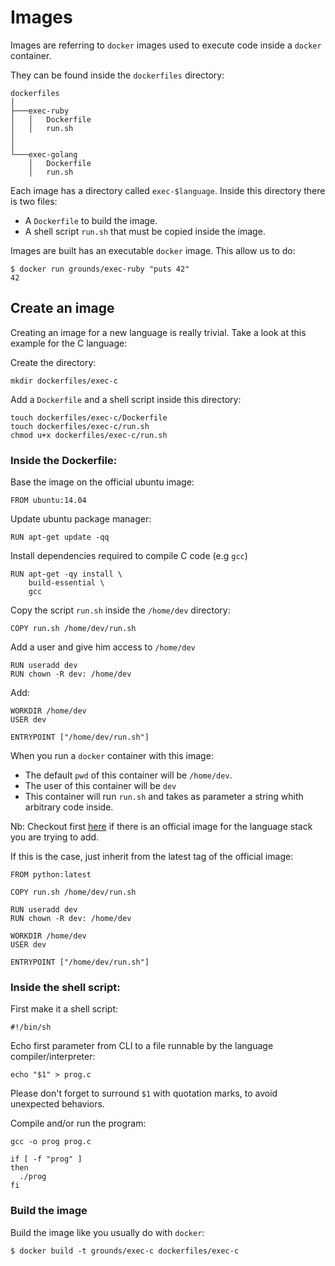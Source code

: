 # Images

Images are referring to `docker` images used to execute code inside a `docker` container.

They can be found inside the `dockerfiles` directory:

```
dockerfiles
│
├───exec-ruby
│   │   Dockerfile
│   │   run.sh
│
│
└───exec-golang
    │   Dockerfile
    │   run.sh
```

Each image has a directory called `exec-$language`.
Inside this directory there is two files:

- A `Dockerfile` to build the image.
- A shell script `run.sh` that must be copied inside the image.


Images are built has an executable `docker` image. This allow us to do:

    $ docker run grounds/exec-ruby "puts 42"
    42
    
## Create an image

Creating an image for a new language is really trivial.
Take a look at this example for the C language:

Create the directory:

    mkdir dockerfiles/exec-c
    
Add a `Dockerfile` and a shell script inside this directory:

    touch dockerfiles/exec-c/Dockerfile
    touch dockerfiles/exec-c/run.sh
    chmod u+x dockerfiles/exec-c/run.sh

### Inside the Dockerfile:

Base the image on the official ubuntu image:

    FROM ubuntu:14.04

Update ubuntu package manager:

    RUN apt-get update -qq

Install dependencies required to compile C code (e.g `gcc`)

    RUN apt-get -qy install \
        build-essential \
        gcc

Copy the script `run.sh` inside the `/home/dev` directory:

    COPY run.sh /home/dev/run.sh

Add a user and give him access to `/home/dev`

    RUN useradd dev
    RUN chown -R dev: /home/dev

Add:

    WORKDIR /home/dev
    USER dev

    ENTRYPOINT ["/home/dev/run.sh"]

When you run a `docker` container with this image:
- The default `pwd` of this container will be `/home/dev`.
- The user of this container will be `dev`
- This container will run `run.sh` and takes as parameter a string whith arbitrary code inside.

Nb: Checkout first [here](https://github.com/docker-library) if there is an official image for the language
stack you are trying to add.

If this is the case, just inherit from the latest tag of the official image:

    FROM python:latest

    COPY run.sh /home/dev/run.sh

    RUN useradd dev
    RUN chown -R dev: /home/dev

    WORKDIR /home/dev
    USER dev

    ENTRYPOINT ["/home/dev/run.sh"]

### Inside the shell script:

First make it a shell script:

    #!/bin/sh

Echo first parameter from CLI to a file runnable by the language compiler/interpreter:

    echo "$1" > prog.c
    
Please don't forget to surround `$1` with quotation marks, to avoid unexpected behaviors.
    
Compile and/or run the program:

    gcc -o prog prog.c
    
    if [ -f "prog" ]
    then
      ./prog
    fi
    
### Build the image

Build the image like you usually do with `docker`:

    $ docker build -t grounds/exec-c dockerfiles/exec-c
